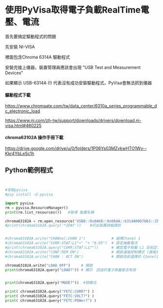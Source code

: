 # 使用PyVisa取得電子負載RealTime電壓、電流



首先要搞定驅動程式的問題

先安裝 NI-VISA

裡面包含Chroma 6314A 驅動程式

安裝完接上儀器，裝置管理員應該會出現 "USB Test and Measurement Devices"

如果顯示 USB-6314A (!) 代表沒有成功安裝驅動程式，PyVisa會無法抓到儀器



#### 驅動程式下載

https://www.chromaate.com/tw/data_center/6310a_series_programmable_dc_electronic_load

https://www.ni.com/zh-tw/support/downloads/drivers/download.ni-visa.html#460225



#### chroma63102A 操作手冊下載

https://drive.google.com/drive/u/0/folders/1P06Ys03MZvkwHTO1Wy--Kkr4YbLeSc1h

## Python範例程式

```python


#安裝pyvisa
#pip install -U pyvisa

import pyvisa
rm = pyvisa.ResourceManager()
print(rm.list_resources())   #取得 裝置名稱

chroma63102A = rm.open_resource('USB0::0x0A69::0x084A::6314A0007663::INSTR')
#print(chroma63102A.query('*IDN?'))    #印出裝置詳細資訊


#chroma63102A.write("CHANnel:CHAN 1")            # 選擇Chanel 1
#chroma63102A.write("CURR:STAT:L1"+" "+ "0.95")  # 設定抽載電流 
#print(chroma63102A.query("CURR:STAT:L1?"))      # 確認電子負載 L1 目前定電流設定值
#chroma63102A.write("CONF:REM ON")               # 開啟遠端控制模式 (面板按鍵操作無效)
#chroma63102A.write("CHAN : ACT ON")             # 開啟目前選擇的 Chanel的負載

chroma63102A.write("LOAD OFF")     # 開啟
print(chroma63102A.query("LOAD?")) # 顯示　回送的電子負載是否有效


print(chroma63102A.query("MODE?"))  #問模式

print( chroma63102A.query("FETC:CURR?") )
print( chroma63102A.query("FETC:VOLT?") )
print( chroma63102A.query("FETC:POWer?") )
```

